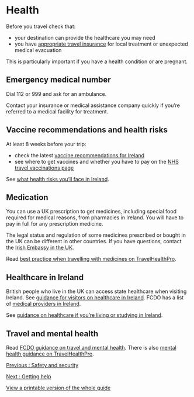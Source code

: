 # Health

Before you travel check that:

* your destination can provide the healthcare you may need
* you have [appropriate travel insurance](https://www.gov.uk/guidance/foreign-travel-insurance) for local treatment or unexpected medical evacuation

This is particularly important if you have a health condition or are pregnant.

## Emergency medical number

Dial 112 or 999 and ask for an ambulance.

Contact your insurance or medical assistance company quickly if you’re referred to a medical facility for treatment.

## Vaccine recommendations and health risks

At least 8 weeks before your trip:

* check the latest [vaccine recommendations for Ireland](https://travelhealthpro.org.uk/country/109/ireland#Vaccine_Recommendations)
* see where to get vaccines and whether you have to pay on the [NHS travel vaccinations page](https://www.nhs.uk/conditions/travel-vaccinations/)

See [what health risks you’ll face in Ireland](https://travelhealthpro.org.uk/country/109/ireland).

## Medication

You can use a UK prescription to get medicines, including special food required for medical reasons, from pharmacies in Ireland. You will have to pay in full for any prescription medicine.

The legal status and regulation of some medicines prescribed or bought in the UK can be different in other countries. If you have questions, contact the [Irish Embassy in the UK](https://www.ireland.ie/en/greatbritain/london/).

Read [best practice when travelling with medicines on TravelHealthPro](https://travelhealthpro.org.uk/factsheet/43/medicines-abroad).

## Healthcare in Ireland

British people who live in the UK can access state healthcare when visiting Ireland. See [guidance for visitors on healthcare in Ireland](https://www.gov.uk/guidance/healthcare-for-uk-nationals-visiting-ireland). FCDO has a list of [medical providers in Ireland](https://www.gov.uk/government/publications/ireland-list-of-medical-facilitiespractitioners).

See [guidance on healthcare if you’re living or studying in Ireland](https://www.gov.uk/guidance/healthcare-in-ireland).

## Travel and mental health

Read [FCDO guidance on travel and mental health](https://www.gov.uk/guidance/foreign-travel-advice-for-people-with-mental-health-issues). There is also [mental health guidance on TravelHealthPro](https://travelhealthpro.org.uk/factsheet/85/travelling-with-mental-health-conditions).

[Previous
:
Safety and security](/foreign-travel-advice/ireland/safety-and-security)

[Next
:
Getting help](/foreign-travel-advice/ireland/getting-help)

[View a printable version of the whole guide](/foreign-travel-advice/ireland/print)